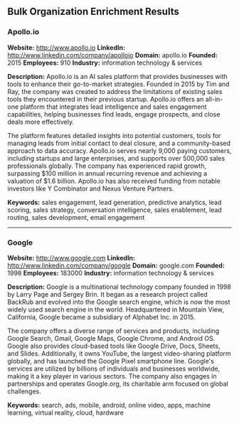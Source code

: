 ## Bulk Organization Enrichment Results

### Apollo.io
**Website:** http://www.apollo.io
**LinkedIn:** http://www.linkedin.com/company/apolloio
**Domain:** apollo.io
**Founded:** 2015
**Employees:** 910
**Industry:** information technology & services

**Description:**
Apollo.io is an AI sales platform that provides businesses with tools to enhance their go-to-market strategies. Founded in 2015 by Tim and Ray, the company was created to address the limitations of existing sales tools they encountered in their previous startup. Apollo.io offers an all-in-one platform that integrates lead intelligence and sales engagement capabilities, helping businesses find leads, engage prospects, and close deals more effectively.

The platform features detailed insights into potential customers, tools for managing leads from initial contact to deal closure, and a community-based approach to data accuracy. Apollo.io serves nearly 9,000 paying customers, including startups and large enterprises, and supports over 500,000 sales professionals globally. The company has experienced rapid growth, surpassing $100 million in annual recurring revenue and achieving a valuation of $1.6 billion. Apollo.io has also received funding from notable investors like Y Combinator and Nexus Venture Partners.

**Keywords:**
sales engagement, lead generation, predictive analytics, lead scoring, sales strategy, conversation intelligence, sales enablement, lead routing, sales development, email engagement

---
### Google
**Website:** http://www.google.com
**LinkedIn:** http://www.linkedin.com/company/google
**Domain:** google.com
**Founded:** 1998
**Employees:** 183000
**Industry:** information technology & services

**Description:**
Google is a multinational technology company founded in 1998 by Larry Page and Sergey Brin. It began as a research project called BackRub and evolved into the Google search engine, which is now the most widely used search engine in the world. Headquartered in Mountain View, California, Google became a subsidiary of Alphabet Inc. in 2015.

The company offers a diverse range of services and products, including Google Search, Gmail, Google Maps, Google Chrome, and Android OS. Google also provides cloud-based tools like Google Drive, Docs, Sheets, and Slides. Additionally, it owns YouTube, the largest video-sharing platform globally, and has launched the Google Pixel smartphone line. Google's services are utilized by billions of individuals and businesses worldwide, making it a key player in various sectors. The company also engages in partnerships and operates Google.org, its charitable arm focused on global challenges.

**Keywords:**
search, ads, mobile, android, online video, apps, machine learning, virtual reality, cloud, hardware

